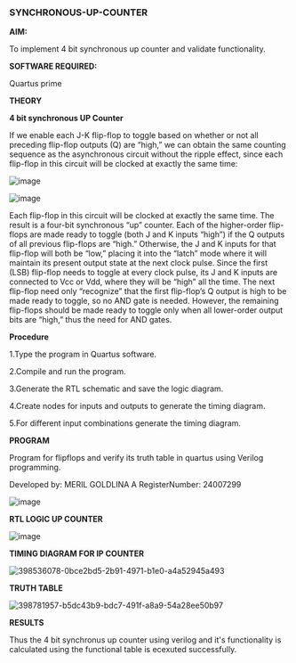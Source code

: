 ### SYNCHRONOUS-UP-COUNTER

**AIM:**

To implement 4 bit synchronous up counter and validate functionality.

**SOFTWARE REQUIRED:**

Quartus prime

**THEORY**

**4 bit synchronous UP Counter**

If we enable each J-K flip-flop to toggle based on whether or not all preceding flip-flop outputs (Q) are “high,” we can obtain the same counting sequence as the asynchronous circuit without the ripple effect, since each flip-flop in this circuit will be clocked at exactly the same time:

![image](https://github.com/naavaneetha/SYNCHRONOUS-UP-COUNTER/assets/154305477/d5db3fa0-e413-404c-b80e-b2f39d82e7e8)


![image](https://github.com/naavaneetha/SYNCHRONOUS-UP-COUNTER/assets/154305477/52cb61eb-d04b-442d-810c-31185a68410b)

Each flip-flop in this circuit will be clocked at exactly the same time.
The result is a four-bit synchronous “up” counter. Each of the higher-order flip-flops are made ready to toggle (both J and K inputs “high”) if the Q outputs of all previous flip-flops are “high.”
Otherwise, the J and K inputs for that flip-flop will both be “low,” placing it into the “latch” mode where it will maintain its present output state at the next clock pulse.
Since the first (LSB) flip-flop needs to toggle at every clock pulse, its J and K inputs are connected to Vcc or Vdd, where they will be “high” all the time.
The next flip-flop need only “recognize” that the first flip-flop’s Q output is high to be made ready to toggle, so no AND gate is needed.
However, the remaining flip-flops should be made ready to toggle only when all lower-order output bits are “high,” thus the need for AND gates.

**Procedure**

1.Type the program in Quartus software.

2.Compile and run the program.

3.Generate the RTL schematic and save the logic diagram.

4.Create nodes for inputs and outputs to generate the timing diagram.

5.For different input combinations generate the timing diagram.

**PROGRAM**

Program for flipflops and verify its truth table in quartus using Verilog programming. 

Developed by: MERIL GOLDLINA A   RegisterNumber: 24007299

![image](https://github.com/user-attachments/assets/dd7cd9f5-33c7-4d83-9a8d-39079d57a9b0)


**RTL LOGIC UP COUNTER**

![image](https://github.com/user-attachments/assets/6cd58fcf-30d6-4565-93de-27200b526442)

**TIMING DIAGRAM FOR IP COUNTER**

![398536078-0bce2bd5-2b91-4971-b1e0-a4a52945a493](https://github.com/user-attachments/assets/7876595a-c3fb-4dee-98ae-7dbb3129b788)


**TRUTH TABLE**

![398781957-b5dc43b9-bdc7-491f-a8a9-54a28ee50b97](https://github.com/user-attachments/assets/37adf731-161f-4e1a-8014-50caa87f29fd)


**RESULTS**

Thus the 4 bit synchronus up counter using verilog and it's functionality is calculated using the functional table is ecexuted successfully.
